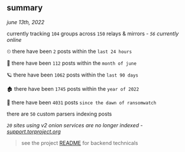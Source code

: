 
## summary
_june 13th, 2022_

currently tracking `104` groups across `150` relays & mirrors - _`56` currently online_

⏲ there have been `2` posts within the `last 24 hours`

🦈 there have been `112` posts within the `month of june`

🪐 there have been `1062` posts within the `last 90 days`

🏚 there have been `1745` posts within the `year of 2022`

🦕 there have been `4031` posts `since the dawn of ransomwatch`

there are `50` custom parsers indexing posts

_`20` sites using v2 onion services are no longer indexed - [support.torproject.org](https://support.torproject.org/onionservices/v2-deprecation/)_

> see the project [README](https://github.com/joshhighet/ransomwatch#ransomwatch--) for backend technicals
